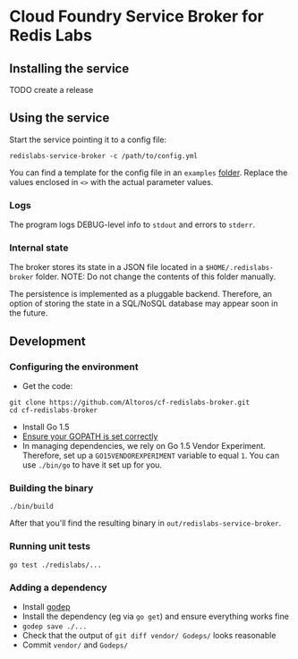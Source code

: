 # Cloud Foundry Service Broker for Redis Labs

## Installing the service

TODO create a release

## Using the service

Start the service pointing it to a config file:

```
redislabs-service-broker -c /path/to/config.yml
```

You can find a template for the config file in an `examples` [folder](https://github.com/Altoros/cf-redislabs-broker/tree/master/examples/config.yml). Replace the values enclosed in `<>` with the actual parameter values.

### Logs

The program logs DEBUG-level info to `stdout` and errors to `stderr`.

### Internal state

The broker stores its state in a JSON file located in a `$HOME/.redislabs-broker` folder. NOTE: Do not change the contents of this folder manually.

The persistence is implemented as a pluggable backend. Therefore, an option of storing the state in a SQL/NoSQL database may appear soon in the future.

## Development

### Configuring the environment

* Get the code:
```
git clone https://github.com/Altoros/cf-redislabs-broker.git
cd cf-redislabs-broker
```
* Install Go 1.5
* [Ensure your GOPATH is set correctly](https://golang.org/cmd/go/#hdr-GOPATH_environment_variable)
* In managing dependencies, we rely on Go 1.5 Vendor Experiment. Therefore, set up a `GO15VENDOREXPERIMENT` variable to equal `1`. You can use `./bin/go` to have it set up for you.

### Building the binary

```
./bin/build
```

After that you'll find the resulting binary in `out/redislabs-service-broker`.

### Running unit tests

```
go test ./redislabs/...
```

### Adding a dependency

* Install [godep](https://github.com/tools/godep)
* Install the dependency (eg via `go get`) and ensure everything works fine
* `godep save ./...`
* Check that the output of `git diff vendor/ Godeps/` looks reasonable
* Commit `vendor/` and `Godeps/`

